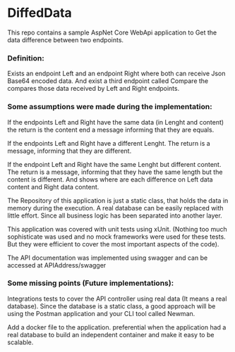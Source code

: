 # DiffedData
This repo contains a sample AspNet Core WebApi application to Get the data difference between two endpoints. 

<h3>Definition:</h3>
Exists an endpoint Left and an endpoint Right where both can receive Json Base64 encoded data. And exist a third endpoint called Compare the compares those data received by Left and Right endpoints.

<h3>Some assumptions were made during the implementation:</h3>

If the endpoints Left and Right have the same data (in Lenght and content) the return is the content end a message informing that they are equals.

If the endpoints Left and Right have a different Lenght. The return is a message, informing that they are different.

If the endpoint Left and Right have the same Lenght but different content. The return is a message, informing that they have the same length but the content is different. And shows where are each difference on Left data content and Right data content.

The Repository of this application is just a static class, that holds the data in memory during the execution. A real database can be easily replaced with little effort. Since all business logic has been separated into another layer.

This application was covered with unit tests using xUnit. (Nothing too much sophisticate was used and no mock frameworks were used for these tests. But they were efficient to cover the most important aspects of the code).

The API documentation was implemented using swagger and can be accessed at APIAddress/swagger

<h3>Some missing points (Future implementations):</h3>

Integrations tests to cover the API controller using real data (It means a real database).  Since the database is a static class, a good approach will be using the Postman application and your CLI tool called Newman.

Add a docker file to the application. preferential when the application had a real database to build an independent container and make it easy to be scalable.
